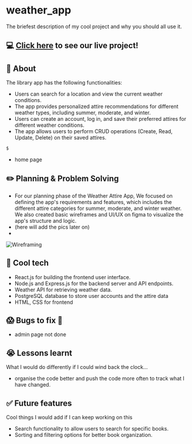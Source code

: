 # weather_app

The briefest description of my cool project and why you should all use it.

## :computer: [Click here]() to see our live project!

## :page_facing_up: About
The library app has the following functionalities:

- Users can search for a location and view the current weather conditions.
- The app provides personalized attire recommendations for different weather types, including summer, moderate, and winter.
- Users can create an account, log in, and save their preferred attires for different weather conditions.
- The app allows users to perform CRUD operations (Create, Read, Update, Delete) on their saved attires.

```zsh
$ 
```
- home page


## :pencil2: Planning & Problem Solving
- For our planning phase of the Weather Attire App, We focused on defining the app's requirements and features, which includes the different attire categories for summer, moderate, and winter weather. We also created basic wireframes and UI/UX on figma to visualize the app's structure and logic.
- (here will add the pics later on)
- 
![Wireframing](https://images.unsplash.com/photo-1581291518633-83b4ebd1d83e?ixlib=rb-1.2.1&ixid=MnwxMjA3fDB8MHxwaG90by1wYWdlfHx8fGVufDB8fHx8&auto=format&fit=crop&w=1170&q=80)

## :rocket: Cool tech
- React.js for building the frontend user interface.
- Node.js and Express.js for the backend server and API endpoints.
- Weather API for retrieving weather data.
- PostgreSQL database to store user accounts and the attire data
- HTML, CSS for frontend

## :scream: Bugs to fix :poop:
- admin page not done

## :sob: Lessons learnt
What I would do differently if I could wind back the clock...
- organise the code better and push the code more often to track what I have changed.

## :white_check_mark: Future features
Cool things I would add if I can keep working on this
- Search functionality to allow users to search for specific books.
- Sorting and filtering options for better book organization.
